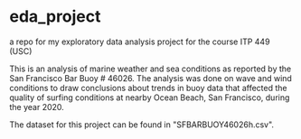 # eda_project
a repo for my exploratory data analysis project for the course ITP 449 (USC)

This is an analysis of marine weather and sea conditions as reported by the San Francisco Bar Buoy # 46026. The analysis was done on wave and wind conditions to draw conclusions about trends in buoy data that affected the quality of surfing conditions at nearby Ocean Beach, San Francisco, during the year 2020. 

The dataset for this project can be found in "SFBARBUOY46026h.csv".
